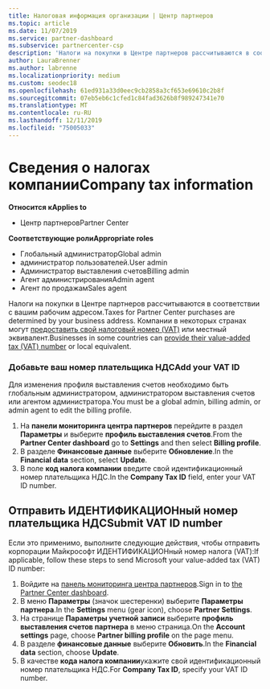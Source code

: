 ```yaml
---
title: Налоговая информация организации | Центр партнеров
ms.topic: article
ms.date: 11/07/2019
ms.service: partner-dashboard
ms.subservice: partnercenter-csp
description: 'Налоги на покупки в Центре партнеров рассчитываются в соответствии с вашим рабочим адресом. Компании в некоторых странах могут указывать свой номер плательщика НДС или местный эквивалент:'
author: LauraBrenner
ms.author: labrenne
ms.localizationpriority: medium
ms.custom: seodec18
ms.openlocfilehash: 61ed931a33d0eec9cb2858a3cf653e69610c2b8f
ms.sourcegitcommit: 07eb5eb6c1cfed1c84fad3626b8f989247341e70
ms.translationtype: MT
ms.contentlocale: ru-RU
ms.lasthandoff: 12/11/2019
ms.locfileid: "75005033"
---
```

# <a name="company-tax-information"></a><span data-ttu-id="91c7f-104">Сведения о налогах компании</span><span class="sxs-lookup"><span data-stu-id="91c7f-104">Company tax information</span></span>

<span data-ttu-id="91c7f-105">**Относится к**</span><span class="sxs-lookup"><span data-stu-id="91c7f-105">**Applies to**</span></span>

- <span data-ttu-id="91c7f-106">Центр партнеров</span><span class="sxs-lookup"><span data-stu-id="91c7f-106">Partner Center</span></span>

<span data-ttu-id="91c7f-107">**Соответствующие роли**</span><span class="sxs-lookup"><span data-stu-id="91c7f-107">**Appropriate roles**</span></span>
-   <span data-ttu-id="91c7f-108">Глобальный администратор</span><span class="sxs-lookup"><span data-stu-id="91c7f-108">Global admin</span></span>
-   <span data-ttu-id="91c7f-109">администратор пользователей.</span><span class="sxs-lookup"><span data-stu-id="91c7f-109">User admin</span></span>
-   <span data-ttu-id="91c7f-110">Администратор выставления счетов</span><span class="sxs-lookup"><span data-stu-id="91c7f-110">Billing admin</span></span>
-   <span data-ttu-id="91c7f-111">Агент администрирования</span><span class="sxs-lookup"><span data-stu-id="91c7f-111">Admin agent</span></span>
-   <span data-ttu-id="91c7f-112">Агент по продажам</span><span class="sxs-lookup"><span data-stu-id="91c7f-112">Sales agent</span></span>

<span data-ttu-id="91c7f-113">Налоги на покупки в Центре партнеров рассчитываются в соответствии с вашим рабочим адресом.</span><span class="sxs-lookup"><span data-stu-id="91c7f-113">Taxes for Partner Center purchases are determined by your business address.</span></span> <span data-ttu-id="91c7f-114">Компании в некоторых странах могут [предоставить свой налоговый номер (VAT)](#submit-vat-id-number) или местный эквивалент.</span><span class="sxs-lookup"><span data-stu-id="91c7f-114">Businesses in some countries can [provide their value-added tax (VAT) number](#submit-vat-id-number) or local equivalent.</span></span>

### <a name="add-your-vat-id"></a><span data-ttu-id="91c7f-115">Добавьте ваш номер плательщика НДС</span><span class="sxs-lookup"><span data-stu-id="91c7f-115">Add your VAT ID</span></span>

<span data-ttu-id="91c7f-116">Для изменения профиля выставления счетов необходимо быть глобальным администратором, администратором выставления счетов или агентом администратора.</span><span class="sxs-lookup"><span data-stu-id="91c7f-116">You must be a global admin, billing admin, or admin agent to  edit the billing profile.</span></span>

1.  <span data-ttu-id="91c7f-117">На **панели мониторинга центра партнеров** перейдите в раздел **Параметры** и выберите **профиль выставления счетов**.</span><span class="sxs-lookup"><span data-stu-id="91c7f-117">From the **Partner Center dashboard** go to  **Settings** and then select **Billing profile**.</span></span>
2.  <span data-ttu-id="91c7f-118">В разделе **Финансовые данные** выберите **Обновление**.</span><span class="sxs-lookup"><span data-stu-id="91c7f-118">In the **Financial data** section, select **Update**.</span></span>
3.  <span data-ttu-id="91c7f-119">В поле **код налога компании** введите свой идентификационный номер плательщика НДС.</span><span class="sxs-lookup"><span data-stu-id="91c7f-119">In the **Company Tax ID** field, enter your VAT ID number.</span></span>

## <a name="submit-vat-id-number"></a><span data-ttu-id="91c7f-120">Отправить ИДЕНТИФИКАЦИОНный номер плательщика НДС</span><span class="sxs-lookup"><span data-stu-id="91c7f-120">Submit VAT ID number</span></span>

<span data-ttu-id="91c7f-121">Если это применимо, выполните следующие действия, чтобы отправить корпорации Майкрософт ИДЕНТИФИКАЦИОНный номер налога (VAT):</span><span class="sxs-lookup"><span data-stu-id="91c7f-121">If applicable, follow these steps to send Microsoft your value-added tax (VAT) ID number:</span></span>

1. <span data-ttu-id="91c7f-122">Войдите на [панель мониторинга центра партнеров](https://partner.microsoft.com/dashboard/).</span><span class="sxs-lookup"><span data-stu-id="91c7f-122">Sign in to [the Partner Center dashboard](https://partner.microsoft.com/dashboard/).</span></span>
2. <span data-ttu-id="91c7f-123">В меню **Параметры** (значок шестеренки) выберите **Параметры партнера**.</span><span class="sxs-lookup"><span data-stu-id="91c7f-123">In the **Settings** menu (gear icon), choose **Partner Settings**.</span></span>
3. <span data-ttu-id="91c7f-124">На странице **Параметры учетной записи** выберите **профиль выставления счетов партнера** в меню страница.</span><span class="sxs-lookup"><span data-stu-id="91c7f-124">On the **Account settings** page, choose **Partner billing profile** on the page menu.</span></span>
4. <span data-ttu-id="91c7f-125">В разделе **финансовые данные** выберите **Обновить**.</span><span class="sxs-lookup"><span data-stu-id="91c7f-125">In the **Financial data** section, choose **Update**.</span></span>
5. <span data-ttu-id="91c7f-126">В качестве **кода налога компании**укажите свой идентификационный номер плательщика НДС.</span><span class="sxs-lookup"><span data-stu-id="91c7f-126">For **Company Tax ID**, specify your VAT ID number.</span></span>
